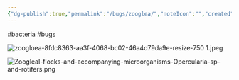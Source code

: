 ```yaml
---
{"dg-publish":true,"permalink":"/bugs/zooglea/","noteIcon":"","created":"2025-05-20T09:18:15.901-05:00"}
---
```


#bacteria
#bugs

![zoogloea-8fdc8363-aa3f-4068-bc02-46a4d79da9e-resize-750 1.jpeg](/img/user/Secondary/Images/zoogloea-8fdc8363-aa3f-4068-bc02-46a4d79da9e-resize-750%201.jpeg)

![Zoogleal-flocks-and-accompanying-microorganisms-Opercularia-sp-and-rotifers.png](/img/user/Secondary/Images/Zoogleal-flocks-and-accompanying-microorganisms-Opercularia-sp-and-rotifers.png)